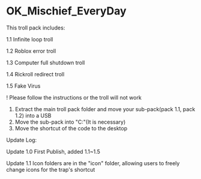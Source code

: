 # OK_Mischief_EveryDay
This troll pack includes:

1.1 Infinite loop troll

1.2 Roblox error troll

1.3 Computer full shutdown troll

1.4 Rickroll redirect troll

1.5 Fake Virus



! Please follow the instructions or the troll will not work
1. Extract the main troll pack folder and move your sub-pack(pack 1.1, pack 1.2) into a USB
2. Move the sub-pack into "C:\"(It is necessary)
3. Move the shortcut of the code to the desktop

Update Log:

Update 1.0 First Publish, added 1.1~1.5

Update 1.1 Icon folders are in the "icon" folder, allowing users to freely change icons for the trap's shortcut
